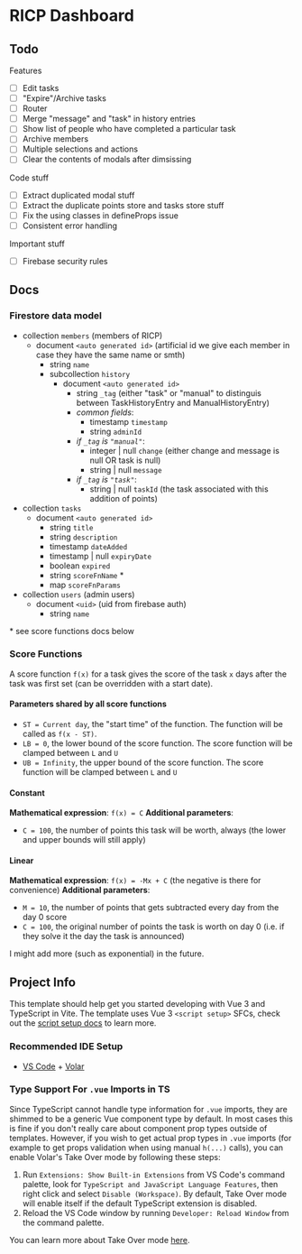 # RICP Dashboard

## Todo

Features
- [ ] Edit tasks
- [ ] "Expire"/Archive tasks
- [ ] Router
- [ ] Merge "message" and "task" in history entries
- [ ] Show list of people who have completed a particular task
- [ ] Archive members
- [ ] Multiple selections and actions
- [ ] Clear the contents of modals after dimsissing

Code stuff
- [ ] Extract duplicated modal stuff
- [ ] Extract the duplicate points store and tasks store stuff
- [ ] Fix the using classes in defineProps issue
- [ ] Consistent error handling

Important stuff
- [ ] Firebase security rules

## Docs

### Firestore data model

- collection `members` (members of RICP)
  - document `<auto generated id>` (artificial id we give each member in case they have the same name or smth)
    - string `name`
    - subcollection `history`
      - document `<auto generated id>`
        - string `_tag` (either "task" or "manual" to distinguis between TaskHistoryEntry and ManualHistoryEntry)
        - _common fields_:
          - timestamp `timestamp`
          - string `adminId`
        - _if `_tag` is `"manual"`_:
          - integer | null `change` (either change and message is null OR task is null)
          - string | null `message`
        - _if `_tag` is `"task"`_:
          - string | null `taskId` (the task associated with this addition of points)
- collection `tasks`
  - document `<auto generated id>`
    - string `title`
    - string `description`
    - timestamp `dateAdded`
    - timestamp | null `expiryDate`
    - boolean `expired`
    - string `scoreFnName` \*
    - map `scoreFnParams`
- collection `users` (admin users)
  - document `<uid>` (uid from firebase auth)
    - string `name`

\* see score functions docs below

### Score Functions

A score function `f(x)` for a task gives the score of the task `x` days after
the task was first set (can be overridden with a start date).

#### Parameters shared by all score functions

- `ST = Current day`, the "start time" of the function. The function will be called as
  `f(x - ST)`.
- `LB = 0`, the lower bound of the score function. The score function will be clamped
  between `L` and `U`
- `UB = Infinity`, the upper bound of the score function. The score function will be clamped
  between `L` and `U`

#### Constant

**Mathematical expression**: `f(x) = C`
**Additional parameters**:

- `C = 100`, the number of points this task will be worth, always (the lower and
  upper bounds will still apply)

#### Linear

**Mathematical expression**: `f(x) = -Mx + C` (the negative is there for convenience)
**Additional parameters**:

- `M = 10`, the number of points that gets subtracted every day from the day 0 score
- `C = 100`, the original number of points the task is worth on day 0 (i.e. if they solve
  it the day the task is announced)

I might add more (such as exponential) in the future.

## Project Info

This template should help get you started developing with Vue 3 and TypeScript in Vite. The template uses Vue 3 `<script setup>` SFCs, check out the [script setup docs](https://v3.vuejs.org/api/sfc-script-setup.html#sfc-script-setup) to learn more.

### Recommended IDE Setup

- [VS Code](https://code.visualstudio.com/) + [Volar](https://marketplace.visualstudio.com/items?itemName=Vue.volar)

### Type Support For `.vue` Imports in TS

Since TypeScript cannot handle type information for `.vue` imports, they are shimmed to be a generic Vue component type by default. In most cases this is fine if you don't really care about component prop types outside of templates. However, if you wish to get actual prop types in `.vue` imports (for example to get props validation when using manual `h(...)` calls), you can enable Volar's Take Over mode by following these steps:

1. Run `Extensions: Show Built-in Extensions` from VS Code's command palette, look for `TypeScript and JavaScript Language Features`, then right click and select `Disable (Workspace)`. By default, Take Over mode will enable itself if the default TypeScript extension is disabled.
2. Reload the VS Code window by running `Developer: Reload Window` from the command palette.

You can learn more about Take Over mode [here](https://github.com/johnsoncodehk/volar/discussions/471).
